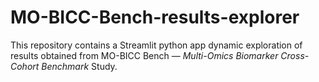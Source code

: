 # MO-BICC-Bench-results-explorer
This repository contains a Streamlit python app dynamic exploration of results obtained from MO-BICC Bench — *Multi-Omics Biomarker Cross-Cohort Benchmark* Study.
